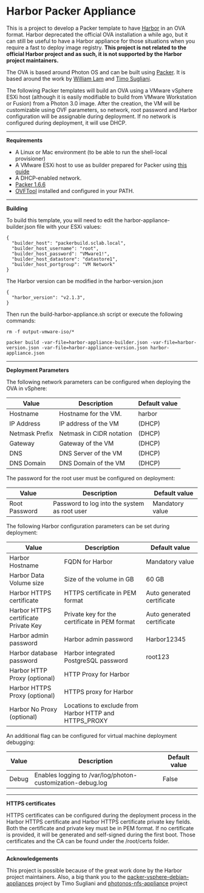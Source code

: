 # Harbor Packer Appliance


This is a project to develop a Packer template to have [Harbor](https://github.com/goharbor/harbor) in an OVA format. Harbor deprecated the official OVA installation a while  ago, but it can still be useful to have a Harbor appliance for those situations when you require a fast to deploy image registry. **This project is not related to the official Harbor project and as such, it is not supported by the Harbor project maintainers.**

The OVA is based around Photon OS and can be built using [Packer](https://www.packer.io). It is based around the work by [William Lam](https://github.com/lamw/photonos-nfs-appliance) and [Timo Sugliani](https://github.com/tsugliani/packer-vsphere-debian-appliances). 

The following Packer templates will build an OVA using a VMware vSphere ESXi host (although it is easily modifiable to build from VMware Workstation or Fusion) from a Photon 3.0 image. After the creation, the VM will be customizable using OVF parameters, so network, root password and Harbor configuration will be assignable during deployment. If no network is configured during deployment, it will use DHCP.


---

**Requirements**

- A Linux or Mac environment (to be able to run the shell-local provisioner)
- A VMware ESXi host to use as builder prepared for Packer using [this guide](https://nickcharlton.net/posts/using-packer-esxi-6.html) 
- A DHCP-enabled network.
- [Packer 1.6.6](https://www.packer.io/downloads)
- [OVFTool](https://www.vmware.com/support/developer/ovf/) installed and configured in your PATH.


---

**Building**

To build this template, you will need to edit the harbor-appliance-builder.json file with your ESXi values:


```
{
  "builder_host": "packerbuild.sclab.local",
  "builder_host_username": "root",
  "builder_host_password": "VMware1!",
  "builder_host_datastore": "datastore1",
  "builder_host_portgroup": "VM Network"
}
```

The Harbor version can be modified in the harbor-version.json

```
{
  "harbor_version": "v2.1.3",
}
```

Then run the build-harbor-appliance.sh script or execute the following commands:

```
rm -f output-vmware-iso/*

packer build -var-file=harbor-appliance-builder.json -var-file=harbor-version.json -var-file=harbor-appliance-version.json harbor-appliance.json
```

---


**Deployment Parameters**

The following network parameters can be configured when deploying the OVA in vSphere:


| Value          | Description              | Default value |
|----------------|--------------------------|---------------|
| Hostname       | Hostname for the VM.     | harbor        |
| IP Address     | IP address of the VM     | (DHCP)        |
| Netmask Prefix | Netmask in CIDR notation | (DHCP)        |
| Gateway        | Gateway of the VM        | (DHCP)        |
| DNS            | DNS Server of the VM     | (DHCP)        |
| DNS Domain     | DNS Domain of the VM     | (DHCP)        |


The password for the root user must be configured on deployment:


| Value         | Description                                  | Default value   |
|---------------|----------------------------------------------|-----------------|
| Root Password | Password to log into the system as root user | Mandatory value |


The following Harbor configuration parameters can be set during deployment:


| Value                                | Description                                           | Default value              |
|--------------------------------------|-------------------------------------------------------|----------------------------|
| Harbor Hostname                      | FQDN for Harbor                                       | Mandatory value            |
| Harbor Data Volume size              | Size of the volume in GB                              | 60 GB                      |
| Harbor HTTPS certificate             | HTTPS certificate in PEM format                       | Auto generated certificate |
| Harbor HTTPS certificate Private Key | Private key for the certificate in PEM format         | Auto generated certificate |
| Harbor admin password                | Harbor admin password                                 | Harbor12345                |
| Harbor database password             | Harbor integrated PostgreSQL password                 | root123                    |
| Harbor HTTP Proxy (optional)         | HTTP Proxy for Harbor                                 |                            |
| Harbor HTTPS Proxy (optional)        | HTTPS proxy for Harbor                                |                            |
| Harbor No Proxy (optional)           | Locations to exclude from Harbor HTTP and HTTPS_PROXY |                            |


An additional flag can be configured for virtual machine deployment debugging:


| Value | Description                                                | Default value |
|-------|------------------------------------------------------------|---------------|
| Debug | Enables logging to /var/log/photon-customization-debug.log | False         |


---

**HTTPS certificates**

HTTPS certificates can be configured during the deployment process in the Harbor HTTPS certificate and Harbor HTTPS certificate private key fields. Both the certificate and private key must be in PEM format. If no certificate is provided, it will be generated and self-signed during the first boot. Those certificates and the CA can be found under the /root/certs folder.

---

**Acknowledgements**


This project is possible because of the great work done by the Harbor project maintainers. Also, a big thank you to the  [packer-vsphere-debian-appliances](https://github.com/tsugliani/packer-vsphere-debian-appliances) project by Timo Sugliani and [photonos-nfs-appliance](https://github.com/lamw/photonos-nfs-appliance) project
